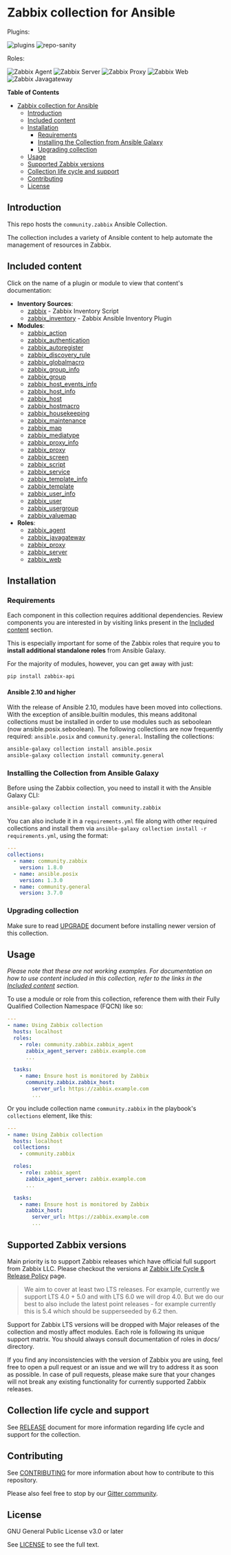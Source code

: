 # Zabbix collection for Ansible

Plugins:

![plugins](https://github.com/ansible-collections/community.zabbix/workflows/plugins-integration/badge.svg) ![repo-sanity](https://github.com/ansible-collections/community.zabbix/workflows/repo-sanity/badge.svg)

Roles:

![Zabbix Agent](https://github.com/ansible-collections/community.zabbix/workflows/community.zabbix.zabbix_agent/badge.svg) ![Zabbix Server](https://github.com/ansible-collections/community.zabbix/workflows/community.zabbix.zabbix_server/badge.svg) ![Zabbix Proxy](https://github.com/ansible-collections/community.zabbix/workflows/community.zabbix.zabbix_proxy/badge.svg) ![Zabbix Web](https://github.com/ansible-collections/community.zabbix/workflows/community.zabbix.zabbix_web/badge.svg) ![Zabbix Javagateway](https://github.com/ansible-collections/community.zabbix/workflows/community.zabbix.zabbix_javagateway/badge.svg)

**Table of Contents**

- [Zabbix collection for Ansible](#zabbix-collection-for-ansible)
  * [Introduction](#introduction)
  * [Included content](#included-content)
  * [Installation](#installation)
    + [Requirements](#requirements)
    + [Installing the Collection from Ansible Galaxy](#installing-the-collection-from-ansible-galaxy)
    + [Upgrading collection](#upgrading-collection)
  * [Usage](#usage)
  * [Supported Zabbix versions](#supported-zabbix-versions)
  * [Collection life cycle and support](#collection-life-cycle-and-support)
  * [Contributing](#contributing)
  * [License](#license)

## Introduction

This repo hosts the `community.zabbix` Ansible Collection.

The collection includes a variety of Ansible content to help automate the management of resources in Zabbix.

## Included content

Click on the name of a plugin or module to view that content's documentation:

  - **Inventory Sources**:
    - [zabbix](scripts/inventory/zabbix.py) - Zabbix Inventory Script
    - [zabbix_inventory](https://docs.ansible.com/ansible/latest/collections/community/zabbix/zabbix_inventory_inventory.html) - Zabbix Ansible Inventory Plugin
  - **Modules**:
    - [zabbix_action](https://docs.ansible.com/ansible/latest/collections/community/zabbix/zabbix_action_module.html)
    - [zabbix_authentication](https://docs.ansible.com/ansible/latest/collections/community/zabbix/zabbix_authentication_module.html)
    - [zabbix_autoregister](https://docs.ansible.com/ansible/latest/collections/community/zabbix/zabbix_autoregister_module.html)
    - [zabbix_discovery_rule](https://docs.ansible.com/ansible/latest/collections/community/zabbix/zabbix_discovery_rule_module.html)
    - [zabbix_globalmacro](https://docs.ansible.com/ansible/latest/collections/community/zabbix/zabbix_globalmacro_module.html)
    - [zabbix_group_info](https://docs.ansible.com/ansible/latest/collections/community/zabbix/zabbix_group_info_module.html)
    - [zabbix_group](https://docs.ansible.com/ansible/latest/collections/community/zabbix/zabbix_group_module.html)
    - [zabbix_host_events_info](https://docs.ansible.com/ansible/latest/collections/community/zabbix/zabbix_host_events_info_module.html)
    - [zabbix_host_info](https://docs.ansible.com/ansible/latest/collections/community/zabbix/zabbix_host_info_module.html)
    - [zabbix_host](https://docs.ansible.com/ansible/latest/collections/community/zabbix/zabbix_host_module.html)
    - [zabbix_hostmacro](https://docs.ansible.com/ansible/latest/collections/community/zabbix/zabbix_hostmacro_module.html)
    - [zabbix_housekeeping](https://docs.ansible.com/ansible/latest/collections/community/zabbix/zabbix_housekeeping_module.html)
    - [zabbix_maintenance](https://docs.ansible.com/ansible/latest/collections/community/zabbix/zabbix_maintenance_module.html)
    - [zabbix_map](https://docs.ansible.com/ansible/latest/collections/community/zabbix/zabbix_map_module.html)
    - [zabbix_mediatype](https://docs.ansible.com/ansible/latest/collections/community/zabbix/zabbix_mediatype_module.html)
    - [zabbix_proxy_info](https://docs.ansible.com/ansible/latest/collections/community/zabbix/zabbix_proxy_info_module.html)
    - [zabbix_proxy](https://docs.ansible.com/ansible/latest/collections/community/zabbix/zabbix_proxy_module.html)
    - [zabbix_screen](https://docs.ansible.com/ansible/latest/collections/community/zabbix/zabbix_screen_module.html)
    - [zabbix_script](https://docs.ansible.com/ansible/latest/collections/community/zabbix/zabbix_script_module.html)
    - [zabbix_service](https://docs.ansible.com/ansible/latest/collections/community/zabbix/zabbix_service_module.html)
    - [zabbix_template_info](https://docs.ansible.com/ansible/latest/collections/community/zabbix/zabbix_template_info_module.html)
    - [zabbix_template](https://docs.ansible.com/ansible/latest/collections/community/zabbix/zabbix_template_module.html)
    - [zabbix_user_info](https://docs.ansible.com/ansible/latest/collections/community/zabbix/zabbix_user_info_module.html)
    - [zabbix_user](https://docs.ansible.com/ansible/latest/collections/community/zabbix/zabbix_user_module.html)
    - [zabbix_usergroup](https://docs.ansible.com/ansible/latest/collections/community/zabbix/zabbix_usergroup_module.html)
    - [zabbix_valuemap](https://docs.ansible.com/ansible/latest/collections/community/zabbix/zabbix_valuemap_module.html)
  - **Roles**:
    - [zabbix_agent](docs/ZABBIX_AGENT_ROLE.md)
    - [zabbix_javagateway](docs/ZABBIX_JAVAGATEWAY_ROLE.md)
    - [zabbix_proxy](docs/ZABBIX_PROXY_ROLE.md)
    - [zabbix_server](docs/ZABBIX_SERVER_ROLE.md)
    - [zabbix_web](docs/ZABBIX_WEB_ROLE.md)

## Installation

### Requirements

Each component in this collection requires additional dependencies. Review components you are interested in by visiting links present in the [Included content](#included-content) section.

This is especially important for some of the Zabbix roles that require you to **install additional standalone roles** from Ansible Galaxy.

For the majority of modules, however, you can get away with just:

```bash
pip install zabbix-api
```
#### Ansible 2.10 and higher

With the release of Ansible 2.10, modules have been moved into collections.  With the exception of ansible.builtin modules, this means additonal collections must be installed in order to use modules such as seboolean (now ansible.posix.seboolean).  The following collections are now frequently required: `ansible.posix` and `community.general`.  Installing the collections:

```bash
ansible-galaxy collection install ansible.posix
ansible-galaxy collection install community.general
```
### Installing the Collection from Ansible Galaxy

Before using the Zabbix collection, you need to install it with the Ansible Galaxy CLI:

```bash
ansible-galaxy collection install community.zabbix
```

You can also include it in a `requirements.yml` file along with other required collections and install them via `ansible-galaxy collection install -r requirements.yml`, using the format:

```yaml
---
collections:
  - name: community.zabbix
    version: 1.8.0
  - name: ansible.posix
    version: 1.3.0
  - name: community.general
    version: 3.7.0
```

### Upgrading collection

Make sure to read [UPGRADE](docs/UPGRADE.md) document before installing newer version of this collection.

## Usage

*Please note that these are not working examples. For documentation on how to use content included in this collection, refer to the links in the [Included content](#included-content) section.*

To use a module or role from this collection, reference them with their Fully Qualified Collection Namespace (FQCN) like so:

```yaml
---
- name: Using Zabbix collection
  hosts: localhost
  roles:
    - role: community.zabbix.zabbix_agent
      zabbix_agent_server: zabbix.example.com
      ...

  tasks:
    - name: Ensure host is monitored by Zabbix
      community.zabbix.zabbix_host:
        server_url: https://zabbix.example.com
        ...
```

Or you include collection name `community.zabbix` in the playbook's `collections` element, like this:

```yaml
---
- name: Using Zabbix collection
  hosts: localhost
  collections:
    - community.zabbix

  roles:
    - role: zabbix_agent
      zabbix_agent_server: zabbix.example.com
      ...

  tasks:
    - name: Ensure host is monitored by Zabbix
      zabbix_host:
        server_url: https://zabbix.example.com
        ...
```

## Supported Zabbix versions

Main priority is to support Zabbix releases which have official full support from Zabbix LLC. Please checkout the versions at [Zabbix Life Cycle & Release Policy](https://www.zabbix.com/life_cycle_and_release_policy) page.

> We aim to cover at least two LTS releases. For example, currently we support LTS 4.0 + 5.0 and with LTS 6.0 we will drop 4.0. But we do our best to also include the latest point releases - for example currently this is 5.4 which should be supperseeded by 6.2 then.

Support for Zabbix LTS versions will be dropped with Major releases of the collection and mostly affect modules. Each role is following its unique support matrix. You should always consult documentation of roles in *docs/* directory.

If you find any inconsistencies with the version of Zabbix you are using, feel free to open a pull request or an issue and we will try to address it as soon as possible. In case of pull requests, please make sure that your changes will not break any existing functionality for currently supported Zabbix releases.

## Collection life cycle and support

See [RELEASE](docs/RELEASE.md) document for more information regarding life cycle and support for the collection.

## Contributing

See [CONTRIBUTING](CONTRIBUTING.md) for more information about how to contribute to this repository.

Please also feel free to stop by our [Gitter community](https://gitter.im/community-zabbix/community).

## License

GNU General Public License v3.0 or later

See [LICENSE](LICENSE) to see the full text.
